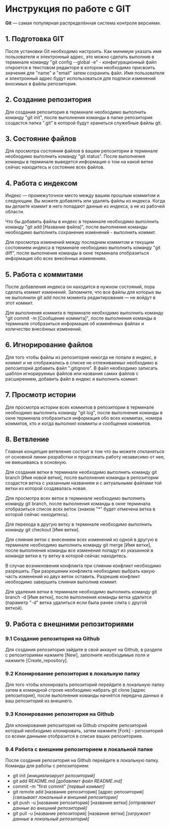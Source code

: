 # Инструкция по работе с GIT

**Git** — самая популярная распределённая система контроля версиями.

## 1. Подготовка GIT

После установки Git необходимо настроить. Как минимум указать имя пользователя и электронный адрес, это можно сделать выполнив в терминале команду "git config --global -e" - конфигурационный файл откроется в текстовом редакторе в котором необходимо присвоить значения для "name" и "email" затем сохранить файл. Имя пользователя и электронный адрес будут использоваться для подписи изменений вносимых в файлы репозитория.

## 2. Создание репозитория

Для создания репозитория в терминале необходимо выполнить команду "git init", после выполнения команды в папке репозитория создастся папка ".git" в которой будут храниться служебные файлы git.

## 3. Состояние файлов

Для просмотра состояния файлов в вашем репозитории в терминале необходимо выполнить команду "git status". После выполнения команды в терминале выведется информация о том на какой ветке сейчас находитесь и состояние всех файлов.

## 4. Работа с индексом

Индекс — промежуточное место между вашим прошлым коммитом и следующим. Вы можете добавлять или удалять файлы из индекса. Когда вы делаете коммит в него попадают данные из индекса, а не из рабочей области.

Что бы добавить файлы в индекс в терминале необходимо выполнить команду "git add [Название файла]", после выполнения команды необходимо выполнить сохранение изменений - выполнить коммит.

Для просмотра изменений между последним коммитом и текущим состоянием индекса в терминале необходимо выполнить команду "git diff", после выполнения команды в окне терминала отобразиться информация обо всех внесённых изменениях.

## 5. Работа с коммитами

После добавления индекса он находится в нужном состояний, пора сделать коммит изменений. Запомните, что все файлы для которых вы не выполнили git add после момента редактирования — не войдут в этот коммит.

Для выполнения коммита в терминале необходимо выполнить команду "git commit -m [Сообщение коммита]", после выполнения команды в терминале отобразиться информация об изменённых файлах и количество внесённых изменений.

## 6. Игнорирование файлов

Для того чтобы файлы из репозитория никогда не попали в индекс, в коммит и не отображались в списке не отлеживаемых необходимо в репозиторий добавить файл ".gitignore". В файл необходимо записать шаблон игнорируемых файлов или названия самих файлов с расширением, добавить файл в индекс и выполнить коммит.

## 7. Просмотр истории

Для просмотра истории всех коммитов в репозитории в терминале необходимо выполнить команду "git log", после выполнения команды в окне терминала отобразиться информация обо всех коммитах, номера коммитов, кто и когда выполнил коммиты и сообщения коммитов.

## 8. Ветвление

Главная концепция ветвления состоит в том что вы можете откланяться от основной линии разработки и продолжать работу независимо от нее, не вмешиваясь в основную.

Для создания ветки в терминале необходимо выполнить команду git branch [Имя новой ветки], после выполнения команды в репозитории создастся ветка с указанным названием и с актуальными файлами той ветки из которой создавалась новая.

Для просмотра всех веток в терминале необходимо выполнить команду git branch, после выполнения команды в окне терминала отобразиться список всех веток (знаком "*" будет отмечена ветка в которой сейчас находитесь).

Для перехода в другую ветку в терминале необходимо выполнить команду git checkout [Имя ветки].

Для слияния веток с внесением всех изменений из одной в другую в терминале необходимо выполнить команду git merge [Имя ветки], после выполнения команды все изменения попадут из указанной в команде ветки в ту ветку в которой сейчас находитесь.

В случае возникновения конфликта при слиянии конфликт необходимо разрешить. При разрешении конфликта необходимо выбрать какую часть изменений из двух веток оставить. Разрешив конфликт необходимо завершить слияния выполнив коммит.

Для удаления ветки в терминале необходимо выполнить команду git branch -d [Имя ветки], после выполнения команды ветка удалится (параметр "-d" ветка удалиться если была ранее слита с другой веткой).

## 9. Работа с внешними репозиториями

### 9.1 Создание репозитория на Github

Для создания репозитория зайдите в свой аккаунт на Github, в разделе с репозиториями нажмите [New], заполните необходимые поля и нажмите [Create_repository].

### 9.2 Клонирование репозитория в локальную папку

Для того чтобы клонировать репозиторий перейдите в локальную папку затем в командной строке необходимо набрать git clone [адрес репозитория], после выполнения команды начнётся передача данных в ваш репозиторий из внешнего.

### 9.3 Клонирование репозитория на Github

Для клонирования репозитория на Github откройте репозиторий который необходимо клонировать, затем нажмите [Fork] - репозиторий со всеми данными отобразится в списке ваших репозиториев.

### 9.4 Работа с внешним репозиторием в локальной папке

После создания репозитория на Github перейдите в локальную папку. Команды для работы с репозиторием:

* git init *[инициализирует репозиторий]*
* git add README.md *[добавляет файл README.md]*
* commit -m "first commit" *[первый коммит]*
* git remote add [название репозитория] [адрес репозитория] *[связывает локальный и внешний репозитории]*
* git push -u [название репозитория] [название ветки] *[отправляет данные во внешний репозиторий]*
* git pull -u [название репозитория] [название ветки] *[загружает данные в локальный репозиторий]*

